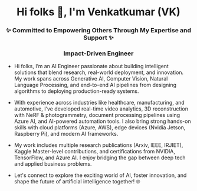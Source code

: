 <h1 align="center">Hi folks 👋, I'm Venkatkumar (VK)</h1>
<h3 align="center">✨ Committed to Empowering Others Through My Expertise and Support ✨</h3>
<h3 align="center">Impact-Driven Engineer</h3>


- Hi folks, I’m an AI Engineer passionate about building intelligent solutions that blend research, real-world deployment, and innovation. My work spans across Generative AI, Computer Vision, Natural Language Processing, and end-to-end AI pipelines from designing algorithms to deploying production-ready systems.

- With experience across industries like healthcare, manufacturing, and automotive, I’ve developed real-time video analytics, 3D reconstruction with NeRF & photogrammetry, document processing pipelines using Azure AI, and AI-powered automation tools. I also bring strong hands-on skills with cloud platforms (Azure, AWS), edge devices (Nvidia Jetson, Raspberry Pi), and modern AI frameworks.

- My work includes multiple research publications (Arxiv, IEEE, IRJIET), Kaggle Master-level contributions, and certifications from NVIDIA, TensorFlow, and Azure AI. I enjoy bridging the gap between deep tech and applied business problems. 

- Let's connect to explore the exciting world of AI, foster innovation, and shape the future of artificial intelligence together! 🌐
